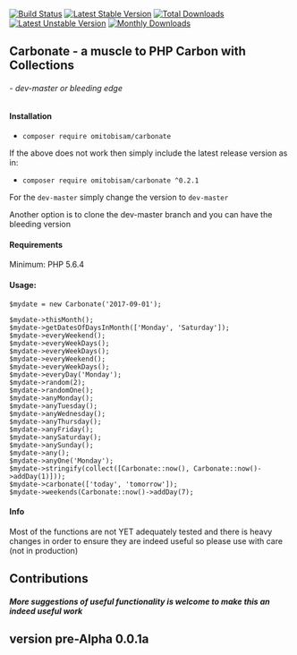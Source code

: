 [![Build Status](https://travis-ci.org/omitobi/carbonate.svg?branch=master)](https://travis-ci.org/omitobi/carbonate)
[![Latest Stable Version](https://poser.pugx.org/omitobisam/carbonate/version)](https://packagist.org/packages/omitobisam/carbonate)
[![Total Downloads](https://poser.pugx.org/omitobisam/carbonate/downloads)](https://packagist.org/packages/omitobisam/carbonate)
[![Latest Unstable Version](https://poser.pugx.org/omitobisam/carbonate/v/unstable)](//packagist.org/packages/omitobisam/carbonate)
[![Monthly Downloads](https://poser.pugx.org/omitobisam/carbonate/d/monthly)](https://packagist.org/packages/omitobisam/carbonate)


## Carbonate - a muscle to PHP Carbon with Collections
###### - dev-master or bleeding edge
#### Installation
- `composer require omitobisam/carbonate`

If the above does not work then simply include the latest release version as in:

- `composer require omitobisam/carbonate ^0.2.1`

For the `dev-master` simply change the version to `dev-master`

Another option is to clone the dev-master branch and you can have the bleeding version

#### Requirements
Minimum: PHP 5.6.4

#### Usage:

```$php
$mydate = new Carbonate('2017-09-01');

$mydate->thisMonth();
$mydate->getDatesOfDaysInMonth(['Monday', 'Saturday']);
$mydate->everyWeekend();
$mydate->everyWeekDays();
$mydate->everyWeekDays();
$mydate->everyWeekend();
$mydate->everyWeekDays();
$mydate->everyDay('Monday');
$mydate->random(2);
$mydate->randomOne();
$mydate->anyMonday();
$mydate->anyTuesday();
$mydate->anyWednesday();
$mydate->anyThursday();
$mydate->anyFriday();
$mydate->anySaturday();
$mydate->anySunday();
$mydate->any();
$mydate->anyOne('Monday');
$mydate->stringify(collect([Carbonate::now(), Carbonate::now()->addDay(1)]));
$mydate->carbonate(['today', 'tomorrow']);
$mydate->weekends(Carbonate::now()->addDay(7);

```

#### Info
Most of the functions are not YET adequately tested and there is heavy changes in order to ensure they are indeed useful so please use with care (not in production)

## Contributions
##### More suggestions of useful functionality is welcome to make this an indeed useful work

## version pre-Alpha 0.0.1a